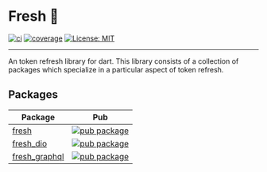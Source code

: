 # Fresh 🍋

[![ci](https://github.com/felangel/fresh/actions/workflows/ci.yaml/badge.svg)](https://github.com/felangel/fresh/actions/workflows/ci.yaml)
[![coverage](./packages/fresh/coverage_badge.svg)](https://github.com/felangel/fresh/actions/workflows/ci.yaml)
[![License: MIT](https://img.shields.io/badge/license-MIT-purple.svg)](https://opensource.org/licenses/MIT)

---

An token refresh library for dart. This library consists of a collection of packages which specialize in a particular aspect of token refresh.

## Packages

| Package                                                                               | Pub                                                                                                      |
| ------------------------------------------------------------------------------------- | -------------------------------------------------------------------------------------------------------- |
| [fresh](https://github.com/felangel/fresh/tree/master/packages/fresh)                 | [![pub package](https://img.shields.io/pub/v/fresh.svg)](https://pub.dev/packages/fresh)                 |
| [fresh_dio](https://github.com/felangel/fresh/tree/master/packages/fresh_dio)         | [![pub package](https://img.shields.io/pub/v/fresh_dio.svg)](https://pub.dev/packages/fresh_dio)         |
| [fresh_graphql](https://github.com/felangel/fresh/tree/master/packages/fresh_graphql) | [![pub package](https://img.shields.io/pub/v/fresh_graphql.svg)](https://pub.dev/packages/fresh_graphql) |
